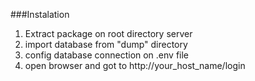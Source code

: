 ###Instalation
1. Extract package on root directory server
2. import database from "dump" directory
3. config database connection on .env file
4. open browser and got to http://your_host_name/login 